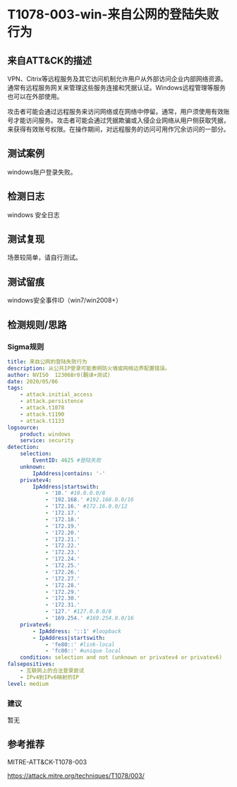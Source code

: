 # T1078-003-win-来自公网的登陆失败行为

## 来自ATT&CK的描述

VPN、Citrix等远程服务及其它访问机制允许用户从外部访问企业内部网络资源。通常有远程服务网关来管理这些服务连接和凭据认证。Windows远程管理等服务也可以在外部使用。

攻击者可能会通过远程服务来访问网络或在网络中停留。通常，用户须使用有效账号才能访问服务。攻击者可能会通过凭据欺骗或入侵企业网络从用户侧获取凭据，来获得有效账号权限。在操作期间，对远程服务的访问可用作冗余访问的一部分。

## 测试案例

windows账户登录失败。

## 检测日志

windows 安全日志

## 测试复现

场景较简单，请自行测试。

## 测试留痕

windows安全事件ID（win7/win2008+）

## 检测规则/思路

### Sigma规则

```yml
title: 来自公网的登陆失败行为
description: 从公共IP登录可能表明防火墙或网络边界配置错误。
author: NVISO  12306Br0(翻译+测试)
date: 2020/05/06
tags:
    - attack.initial_access
    - attack.persistence
    - attack.t1078
    - attack.t1190
    - attack.t1133
logsource:
    product: windows
    service: security
detection:
    selection:
        EventID: 4625 #登陆失败
    unknown:
        IpAddress|contains: '-'
    privatev4:
        IpAddress|startswith:
            - '10.' #10.0.0.0/8
            - '192.168.' #192.168.0.0/16
            - '172.16.' #172.16.0.0/12
            - '172.17.'
            - '172.18.'
            - '172.19.'
            - '172.20.'
            - '172.21.'
            - '172.22.'
            - '172.23.'
            - '172.24.'
            - '172.25.'
            - '172.26.'
            - '172.27.'
            - '172.28.'
            - '172.29.'
            - '172.30.'
            - '172.31.'
            - '127.' #127.0.0.0/8
            - '169.254.' #169.254.0.0/16
    privatev6:
        - IpAddress: '::1' #loopback
        - IpAddress|startswith:
            - 'fe80::' #link-local
            - 'fc00::' #unique local
    condition: selection and not (unknown or privatev4 or privatev6)
falsepositives:
    - 互联网上的合法登录尝试
    - IPv4到IPv6映射的IP
level: medium
```

### 建议

暂无

## 参考推荐

MITRE-ATT&CK-T1078-003

<https://attack.mitre.org/techniques/T1078/003/>
